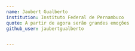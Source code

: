 ```yaml
---
name: Jaubert Gualberto
institution: Instituto Federal de Pernambuco
quote: A partir de agora serão grandes emoções
github_user: jaubertgualberto


---
```

